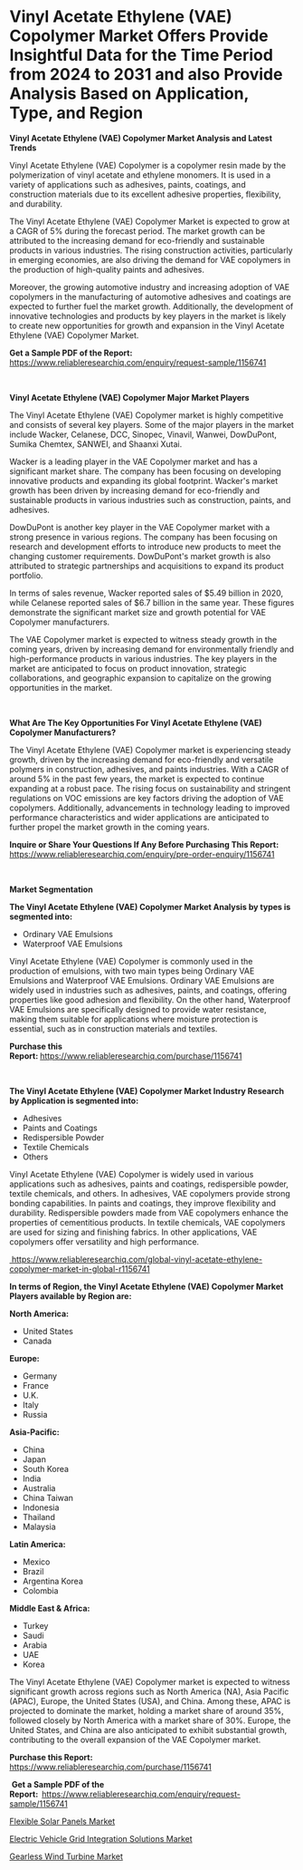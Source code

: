 <p><h1>Vinyl Acetate Ethylene (VAE) Copolymer Market Offers Provide Insightful Data for the Time Period from 2024 to 2031 and also Provide Analysis Based on Application, Type, and Region</h1></p><p><strong>Vinyl Acetate Ethylene (VAE) Copolymer Market Analysis and Latest Trends</strong></p>
<p><p>Vinyl Acetate Ethylene (VAE) Copolymer is a copolymer resin made by the polymerization of vinyl acetate and ethylene monomers. It is used in a variety of applications such as adhesives, paints, coatings, and construction materials due to its excellent adhesive properties, flexibility, and durability.</p><p>The Vinyl Acetate Ethylene (VAE) Copolymer Market is expected to grow at a CAGR of 5% during the forecast period. The market growth can be attributed to the increasing demand for eco-friendly and sustainable products in various industries. The rising construction activities, particularly in emerging economies, are also driving the demand for VAE copolymers in the production of high-quality paints and adhesives.</p><p>Moreover, the growing automotive industry and increasing adoption of VAE copolymers in the manufacturing of automotive adhesives and coatings are expected to further fuel the market growth. Additionally, the development of innovative technologies and products by key players in the market is likely to create new opportunities for growth and expansion in the Vinyl Acetate Ethylene (VAE) Copolymer Market.</p></p>
<p><strong>Get a Sample PDF of the Report:&nbsp;</strong> <a href="https://www.reliableresearchiq.com/enquiry/request-sample/1156741">https://www.reliableresearchiq.com/enquiry/request-sample/1156741</a></p>
<p>&nbsp;</p>
<p><strong>Vinyl Acetate Ethylene (VAE) Copolymer Major Market Players</strong></p>
<p><p>The Vinyl Acetate Ethylene (VAE) Copolymer market is highly competitive and consists of several key players. Some of the major players in the market include Wacker, Celanese, DCC, Sinopec, Vinavil, Wanwei, DowDuPont, Sumika Chemtex, SANWEI, and Shaanxi Xutai.</p><p>Wacker is a leading player in the VAE Copolymer market and has a significant market share. The company has been focusing on developing innovative products and expanding its global footprint. Wacker's market growth has been driven by increasing demand for eco-friendly and sustainable products in various industries such as construction, paints, and adhesives.</p><p>DowDuPont is another key player in the VAE Copolymer market with a strong presence in various regions. The company has been focusing on research and development efforts to introduce new products to meet the changing customer requirements. DowDuPont's market growth is also attributed to strategic partnerships and acquisitions to expand its product portfolio.</p><p>In terms of sales revenue, Wacker reported sales of $5.49 billion in 2020, while Celanese reported sales of $6.7 billion in the same year. These figures demonstrate the significant market size and growth potential for VAE Copolymer manufacturers.</p><p>The VAE Copolymer market is expected to witness steady growth in the coming years, driven by increasing demand for environmentally friendly and high-performance products in various industries. The key players in the market are anticipated to focus on product innovation, strategic collaborations, and geographic expansion to capitalize on the growing opportunities in the market.</p></p>
<p>&nbsp;</p>
<p><strong>What Are The Key Opportunities For Vinyl Acetate Ethylene (VAE) Copolymer Manufacturers?</strong></p>
<p><p>The Vinyl Acetate Ethylene (VAE) Copolymer market is experiencing steady growth, driven by the increasing demand for eco-friendly and versatile polymers in construction, adhesives, and paints industries. With a CAGR of around 5% in the past few years, the market is expected to continue expanding at a robust pace. The rising focus on sustainability and stringent regulations on VOC emissions are key factors driving the adoption of VAE copolymers. Additionally, advancements in technology leading to improved performance characteristics and wider applications are anticipated to further propel the market growth in the coming years.</p></p>
<p><strong>Inquire or Share Your Questions If Any Before Purchasing This Report:</strong> <a href="https://www.reliableresearchiq.com/enquiry/pre-order-enquiry/1156741">https://www.reliableresearchiq.com/enquiry/pre-order-enquiry/1156741</a></p>
<p>&nbsp;</p>
<p><strong>Market Segmentation</strong></p>
<p><strong>The Vinyl Acetate Ethylene (VAE) Copolymer Market Analysis by types is segmented into:</strong></p>
<p><ul><li>Ordinary VAE Emulsions</li><li>Waterproof VAE Emulsions</li></ul></p>
<p><p>Vinyl Acetate Ethylene (VAE) Copolymer is commonly used in the production of emulsions, with two main types being Ordinary VAE Emulsions and Waterproof VAE Emulsions. Ordinary VAE Emulsions are widely used in industries such as adhesives, paints, and coatings, offering properties like good adhesion and flexibility. On the other hand, Waterproof VAE Emulsions are specifically designed to provide water resistance, making them suitable for applications where moisture protection is essential, such as in construction materials and textiles.</p></p>
<p><strong>Purchase this Report:&nbsp;</strong><a href="https://www.reliableresearchiq.com/purchase/1156741">https://www.reliableresearchiq.com/purchase/1156741</a></p>
<p>&nbsp;</p>
<p><strong>The Vinyl Acetate Ethylene (VAE) Copolymer Market Industry Research by Application is segmented into:</strong></p>
<p><ul><li>Adhesives</li><li>Paints and Coatings</li><li>Redispersible Powder</li><li>Textile Chemicals</li><li>Others</li></ul></p>
<p><p>Vinyl Acetate Ethylene (VAE) Copolymer is widely used in various applications such as adhesives, paints and coatings, redispersible powder, textile chemicals, and others. In adhesives, VAE copolymers provide strong bonding capabilities. In paints and coatings, they improve flexibility and durability. Redispersible powders made from VAE copolymers enhance the properties of cementitious products. In textile chemicals, VAE copolymers are used for sizing and finishing fabrics. In other applications, VAE copolymers offer versatility and high performance.</p></p>
<p><a href="https://www.reliableresearchiq.com/global-vinyl-acetate-ethylene-copolymer-market-in-global-r1156741">&nbsp;https://www.reliableresearchiq.com/global-vinyl-acetate-ethylene-copolymer-market-in-global-r1156741</a></p>
<p><strong>In terms of Region, the Vinyl Acetate Ethylene (VAE) Copolymer Market Players available by Region are:</strong></p>
<p>
    <p> <strong> North America: </strong>
        <ul>
            <li>United States</li>
            <li>Canada</li>
        </ul>
        </p> 
    <p> <strong> Europe: </strong>
        <ul>
            <li>Germany</li>
            <li>France</li>
            <li>U.K.</li>
            <li>Italy</li>
            <li>Russia</li>
        </ul>
        </p> 
    <p> <strong> Asia-Pacific: </strong>
        <ul>
            <li>China</li>
            <li>Japan</li>
            <li>South Korea</li>
            <li>India</li>
            <li>Australia</li>
            <li>China Taiwan</li>
            <li>Indonesia</li>
            <li>Thailand</li>
            <li>Malaysia</li>
        </ul>
        </p> 
    <p> <strong> Latin America: </strong>
        <ul>
            <li>Mexico</li>
            <li>Brazil</li>
            <li>Argentina Korea</li>
            <li>Colombia</li>
        </ul>
        </p> 
    <p> <strong> Middle East & Africa: </strong>
        <ul>
            <li>Turkey</li>
            <li>Saudi</li>
            <li>Arabia</li>
            <li>UAE</li>
            <li>Korea</li>
        </ul>
    </p>
    </p>
<p><p>The Vinyl Acetate Ethylene (VAE) Copolymer market is expected to witness significant growth across regions such as North America (NA), Asia Pacific (APAC), Europe, the United States (USA), and China. Among these, APAC is projected to dominate the market, holding a market share of around 35%, followed closely by North America with a market share of 30%. Europe, the United States, and China are also anticipated to exhibit substantial growth, contributing to the overall expansion of the VAE Copolymer market.</p></p>
<p><strong>Purchase this Report: </strong><a href="https://www.reliableresearchiq.com/purchase/1156741">https://www.reliableresearchiq.com/purchase/1156741</a></p>
<p>&nbsp;<strong>Get a Sample PDF of the Report:&nbsp;&nbsp;</strong><a href="https://www.reliableresearchiq.com/enquiry/request-sample/1156741">https://www.reliableresearchiq.com/enquiry/request-sample/1156741</a></p>
<p><strong></strong></p>
<p><p><a href="https://github.com/emnqcawl19/Market-Research-Report-List-1/blob/main/flexible-solar-panels-market.md">Flexible Solar Panels Market</a></p><p><a href="https://github.com/kulaberyasin52/Market-Research-Report-List-1/blob/main/electric-vehicle-grid-integration-solutions-market.md">Electric Vehicle Grid Integration Solutions Market</a></p><p><a href="https://github.com/nafiafirdania/Market-Research-Report-List-1/blob/main/gearless-wind-turbine-market.md">Gearless Wind Turbine Market</a></p></p>